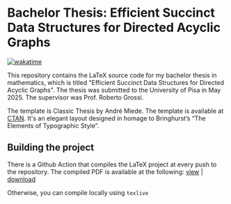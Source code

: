 # Bachelor Thesis: Efficient Succinct Data Structures for Directed Acyclic Graphs

[![wakatime](https://wakatime.com/badge/user/a3116382-7adb-43ba-9490-83130c4b22c5/project/018ebd45-201a-404c-b8b8-af69654df925.svg)](https://wakatime.com/badge/user/a3116382-7adb-43ba-9490-83130c4b22c5/project/018ebd45-201a-404c-b8b8-af69654df925)

This repository contains the LaTeX source code for my bachelor thesis in mathematics, which is titled "Efficient Succinct Data Structures for Directed Acyclic Graphs". The thesis was submitted to the University of Pisa in May 2025. The supervisor was Prof. Roberto Grossi.

The template is Classic Thesis by André Miede. The template is available at [CTAN](https://ctan.org/pkg/classicthesis?lang=en). It's an elegant layout designed in homage to Bringhurst’s “The Elements of Typographic Style”.

## Building the project

There is a Github Action that compiles the LaTeX project at every push to the repository. The compiled PDF is available at the following: [view](https://github.com/lukefleed/bachelor-thesis/blob/build/main.pdf) | [download](https://github.com/lukefleed/bachelor-thesis/raw/build/main.pdf)

Otherwise, you can compile locally using `texlive`
